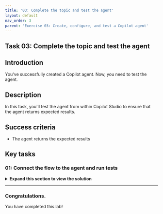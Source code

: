 ```yaml
---
title: '03: Complete the topic and test the agent'
layout: default
nav_order: 3
parent: 'Exercise 03: Create, configure, and test a Copilot agent'
---
```


## Task 03: Complete the topic and test the agent

## Introduction

You've successfully created a Copilot agent. Now, you need to test the agent. 

## Description

In this task, you'll test the agent from within Copilot Studio to ensure that the agent returns expected results.

## Success criteria

-   The agent returns the expected results

## Key tasks

### 01: Connect the flow to the agent and run tests

<details markdown="block"> 
  <summary><strong>Expand this section to view the solution</strong></summary>

1. Close the **Power Automate** page. You are returned to the Copilot Studio **Topic** page. If prompted, select **Done**.

    ![15c7vpbc.jpg](../../media/15c7vpbc.jpg)

1. In the **Add an action** dialog, select **FlowForSapAgent**.

    {: .note } 
	> If you do not see **FlowForSapAgent**, save teh topic and then refresh the page.

    ![oyxjv9bh.jpg](../../media/oyxjv9bh.jpg)

1. In the **Action** activity, in the **Enter or select a value** field, select **SelectedCustomerName**.

    ![qhgf566u.jpg](../../media/qhgf566u.jpg)

1. Select the **Add Node** button under the Action activity. Select **Send a Message**.

1. Select the **Insert variable** button (**{x}**). In the list of variables, select **response**.
    
    ![tgw075eu.jpg](../../media/tgw075eu.jpg)

1. At the upper right of the SAP Agent page, select **Save** and then select **Test**.

    ![atedvsy9.jpg](../../media/atedvsy9.jpg)

1. In the **Test your agent** pane, enter the following prompt and select the **Send** button.

    ```
	Get all sales transactions for a customer.
	```

    ![31hdmyre.jpg](../../media/31hdmyre.jpg)

1. Enter **PicoBit** as the customer name. Be patient. For production agents, you will want to optimize the peformance of all elements of the agent.

    ![j9pdpqe7.jpg](../../media/j9pdpqe7.jpg)

    {: .warning }
	> The first time you test the agent, you may see a message that resembles the message in the following screenshot.
    >
    >![stdcn7ib.jpg](../../media/stdcn7ib.jpg)
    >
    > If you see this message, select **Connect**. Then, on the **Manage your connections** page, select **Connect**.
    >
    >![qjib9sq4.jpg](../../media/qjib9sq4.jpg)
    > In the **Create or pick connections** dialog, select **Submit**.
    >
    >![mxvqs597.jpg](../../media/mxvqs597.jpg)
    > 
    > You should see that the status is *Connected*. Return to the Topics page and select **Retry**.
    >
    >![uvxuz2fw.jpg](../../media/uvxuz2fw.jpg)

1. Review the response from the agent. The response may contain some extraneous information. You can adjust the inputs and outputs in the Power Automate flow to control and format the output.

</details>

---

### Congratulations. 
You have completed this lab!
    
